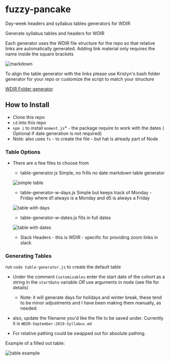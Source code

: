 # fuzzy-pancake

Day-week headers and syllabus tables generators for WDIR

Generate syllabus tables and headers for WDIR

Each generator uses the WDIR file structure for the repo so that relative links are automatically generated. Adding link material only requires the name inside the square brackets

![markdown](https://i.imgur.com/PkYUuwX.png)

To align the table generator with the links please use Kristyn's bash folder generator for your repo or customize the script to match your structure

[WDIR Folder generator](https://github.com/kristynrb/WDI-Folder-Script)

## How to Install

- Clone this repo
- `cd` into this repo
- `npm i` to install `moment.js`* - the package require to work with the dates ( Optional if date generation is not required)
- Note: also uses `fs` - to create the file - but hat is already part of Node

### Table Options

- There are a few files to choose from
    - table-generator.js Simple, no frills no date markdown table generator

    ![simple table](https://i.imgur.com/F820Scf.png)

    - table-generator-w-days.js Simple but keeps track of Monday - Friday where d1 always is a Monday and d5 is always a Friday

    ![table with days](https://i.imgur.com/3rSRAHt.png)

    - table-generator-w-dates.js fills in full dates

    ![table with dates](https://i.imgur.com/WZsBp5A.png)

    - Slack Headers - this is WDIR - specific for providing zoom links in slack

### Generating Tables
run `node table-generator.js` to create the default table    

- Under the comment `Customizables` enter the start date of the cohort as a string in the `startDate` variable *OR* use arguments in node (see file for details)
  - Note: it will generate days for holidays and winter break, these tend to be minor adjustments and I have been making them manually, as needed.
- also, update the filename you'd like the file to be saved under. Currently it is `WDIR-September-2019-Syllabus.md`

- For relative pathing could be swapped out for absolute pathing.


Example of a filled out table:

![table example](https://i.imgur.com/RNqP97N.png)
